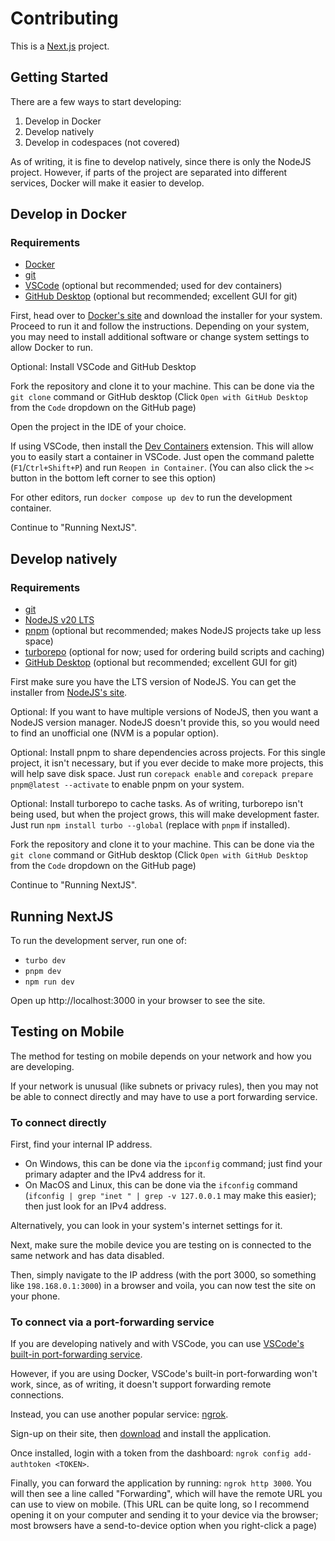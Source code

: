# Contributing

This is a [Next.js](https://nextjs.org/) project.

## Getting Started

There are a few ways to start developing:

1. Develop in Docker
2. Develop natively
3. Develop in codespaces (not covered)

As of writing, it is fine to develop natively, since there is only the NodeJS project.
However, if parts of the project are separated into different services, Docker will make it easier to develop.

## Develop in Docker

### Requirements
- [Docker](https://www.docker.com)
- [git](https://git-scm.com/)
- [VSCode](https://code.visualstudio.com/) (optional but recommended; used for dev containers)
- [GitHub Desktop](https://desktop.github.com/) (optional but recommended; excellent GUI for git)

First, head over to [Docker's site](https://www.docker.com/get-started/) and download the installer for your system.
Proceed to run it and follow the instructions.
Depending on your system, you may need to install additional software or change system settings to allow Docker to run.

Optional: Install VSCode and GitHub Desktop

Fork the repository and clone it to your machine.
This can be done via the `git clone` command or GitHub desktop (Click `Open with GitHub Desktop` from the `Code` dropdown on the GitHub page)

Open the project in the IDE of your choice.

If using VSCode, then install the [Dev Containers](https://marketplace.visualstudio.com/items?itemName=ms-vscode-remote.remote-containers) extension.
This will allow you to easily start a container in VSCode.
Just open the command palette (`F1`/`Ctrl+Shift+P`) and run `Reopen in Container`.
(You can also click the `><` button in the bottom left corner to see this option)

For other editors, run `docker compose up dev` to run the development container.

Continue to "Running NextJS".

## Develop natively

### Requirements
- [git](https://git-scm.com/)
- [NodeJS v20 LTS](https://nodejs.org)
- [pnpm](https://pnpm.io/) (optional but recommended; makes NodeJS projects take up less space)
- [turborepo](https://turbo.build/repo) (optional for now; used for ordering build scripts and caching)
- [GitHub Desktop](https://desktop.github.com/) (optional but recommended; excellent GUI for git)

First make sure you have the LTS version of NodeJS.
You can get the installer from [NodeJS's site](https://nodejs.org).

Optional: If you want to have multiple versions of NodeJS, then you want a NodeJS version manager.
NodeJS doesn't provide this, so you would need to find an unofficial one (NVM is a popular option).

Optional: Install pnpm to share dependencies across projects.
For this single project, it isn't necessary, but if you ever decide to make more projects, this will help save disk space.
Just run `corepack enable` and `corepack prepare pnpm@latest --activate` to enable pnpm on your system.

Optional: Install turborepo to cache tasks.
As of writing, turborepo isn't being used, but when the project grows, this will make development faster.
Just run `npm install turbo --global` (replace with `pnpm` if installed).

Fork the repository and clone it to your machine.
This can be done via the `git clone` command or GitHub desktop (Click `Open with GitHub Desktop` from the `Code` dropdown on the GitHub page)

Continue to "Running NextJS".

## Running NextJS

To run the development server, run one of:
- `turbo dev`
- `pnpm dev`
- `npm run dev`

Open up http://localhost:3000 in your browser to see the site.

## Testing on Mobile

The method for testing on mobile depends on your network and how you are developing.

If your network is unusual (like subnets or privacy rules), then you may not be able to connect directly and may have to use a port forwarding service.

### To connect directly

First, find your internal IP address.
- On Windows, this can be done via the `ipconfig` command; just find your primary adapter and the IPv4 address for it.
- On MacOS and Linux, this can be done via the `ifconfig` command (`ifconfig | grep "inet " | grep -v 127.0.0.1` may make this easier); then just look for an IPv4 address.

Alternatively, you can look in your system's internet settings for it.

Next, make sure the mobile device you are testing on is connected to the same network and has data disabled.

Then, simply navigate to the IP address (with the port 3000, so something like `198.168.0.1:3000`) in a browser and voila, you can now test the site on your phone.

### To connect via a port-forwarding service

If you are developing natively and with VSCode, you can use [VSCode's built-in port-forwarding service](https://code.visualstudio.com/docs/editor/port-forwarding).

However, if you are using Docker, VSCode's built-in port-forwarding won't work, since, as of writing, it doesn't support forwarding remote connections.

Instead, you can use another popular service: [ngrok](https://ngrok.com/).

Sign-up on their site, then [download](https://ngrok.com/download) and install the application.

Once installed, login with a token from the dashboard: `ngrok config add-authtoken <TOKEN>`.

Finally, you can forward the application by running: `ngrok http 3000`.
You will then see a line called "Forwarding", which will have the remote URL you can use to view on mobile. 
(This URL can be quite long, so I recommend opening it on your computer and sending it to your device via the browser; most browsers have a send-to-device option when you right-click a page)
